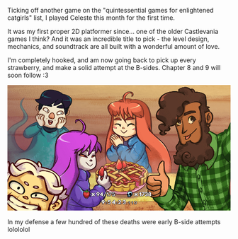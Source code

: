 <div>
    <p>
        Ticking off another game on the "quintessential games for enlightened catgirls" list, I played Celeste this month for the first time.
    </p>
    <p>
        It was my first proper 2D platformer since... one of the older Castlevania games I think? And it was an incredible title to pick - the level design, mechanics, and soundtrack are all built with a wonderful amount of love.
    </p>
    <p>
        I'm completely hooked, and am now going back to pick up every strawberry, and make a solid attempt at the B-sides. Chapter 8 and 9 will soon follow :3
    </p>
</div>

<img src="/assets/images/blog/celeste1.png" alt="A screenshot of Celeste after the first playthough. 94 out of 175 strawberries, 1738 deaths, and 9 hours and 54 minutes playtime.">

<div>
    <p>
    In my defense a few hundred of these deaths were early B-side attempts lolololol
    </p>
</div>